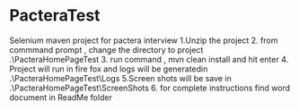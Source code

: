 # PacteraTest
Selenium maven project for pactera interview
1.Unzip the project
2. from commmand prompt , change the directory to project .\PacteraHomePageTest
3. run command , mvn clean install and hit enter
4. Project will run in fire fox and logs will be generatedin .\PacteraHomePageTest\Logs
5.Screen shots will be save in .\PacteraHomePageTest\ScreenShots
6. for complete instructions find word document in ReadMe folder
